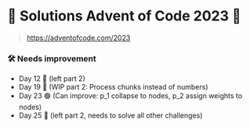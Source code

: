 # 🎄 Solutions Advent of Code 2023 🎄

> https://adventofcode.com/2023

### 🛠️ Needs improvement

-   Day 12 🔴 (left part 2)
-   Day 19 🔴 (WIP part 2: Process chunks instead of numbers)
-   Day 23 🟢 (Can improve: p_1 collapse to nodes, p_2 assign weights to nodes)
-   Day 25 🔴 (left part 2, needs to solve all other challenges)
